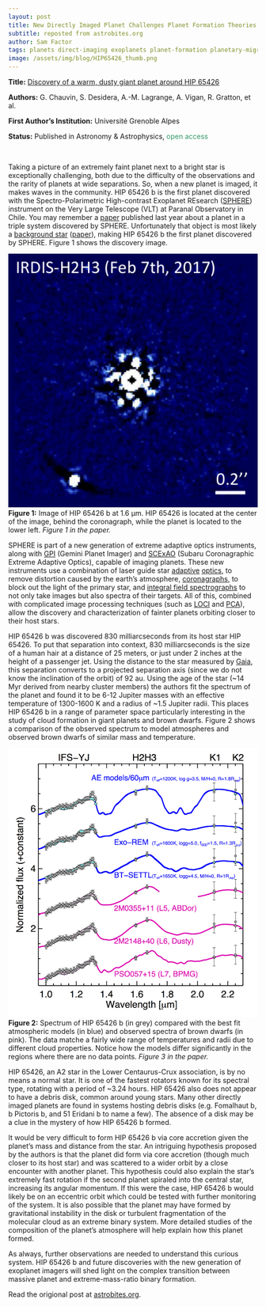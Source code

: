 ```yaml
---
layout: post
title: New Directly Imaged Planet Challenges Planet Formation Theories
subtitle: reposted from astrobites.org
author: Sam Factor
tags: planets direct-imaging exoplanets planet-formation planetary-migration
image: /assets/img/blog/HIP65426_thumb.png
---
```



<strong>Title:</strong> <a href="https://arxiv.org/abs/1707.01413">Discovery of a warm, dusty giant planet around HIP 65426</a>

<strong>Authors:</strong> G. Chauvin, S. Desidera, A.-M. Lagrange, A. Vigan, R. Gratton, et al.

<strong>First Author’s Institution:</strong> Université Grenoble Alpes

<strong>Status:</strong> Published in Astronomy &amp; Astrophysics, <span style="font-weight: 400; color: #339966;">open access</span>

&nbsp;

Taking a picture of an extremely faint planet next to a bright star is exceptionally challenging, both due to the difficulty of the observations and the rarity of planets at wide separations. So, when a new planet is imaged, it makes waves in the community. HIP 65426 b is the first planet discovered with the Spectro-Polarimetric High-contrast Exoplanet REsearch (<a href="https://www.eso.org/public/teles-instr/paranal-observatory/vlt/vlt-instr/sphere/">SPHERE</a>) instrument on the Very Large Telescope (VLT) at Paranal Observatory in Chile. You may remember a <a href="https://astrobites.org/2016/07/20/a-planet-living-on-the-edge/">paper</a> published last year about a planet in a triple system discovered by SPHERE. Unfortunately that object is most likely a <a href="https://phys.org/news/2017-06-exoplanet-hd-ab-background-star.html">background star</a> (<a href="https://arxiv.org/abs/1705.06851">paper</a>), making HIP 65426 b the first planet discovered by SPHERE. Figure 1 shows the discovery image.

<div class="image">
<img src="/assets/img/blog/HIP65426.png" alt="Image of HIP65426 b">
<div class="caption"><strong>Figure 1:</strong> Image of HIP 65426 b at 1.6 μm. HIP 65426 is located at the center of the image, behind the coronagraph, while the planet is located to the lower left. <em>Figure 1 in the paper.</em></div>
</div>

SPHERE is part of a new generation of extreme adaptive optics instruments, along with <a href="http://planetimager.org/">GPI</a> (Gemini Planet Imager) and <a href="https://www.naoj.org/Projects/SCEXAO/">SCExAO</a> (Subaru Coronagraphic Extreme Adaptive Optics), capable of imaging planets. These new instruments use a combination of laser guide star <a href="http://www.skyandtelescope.com/sky-and-telescope-magazine/beyond-the-printed-page/adaptive-optics-before-and-after/">adaptive</a> <a href="https://www.atnf.csiro.au/outreach/education/senior/astrophysics/adaptive_optics.html">optics</a>, to remove distortion caused by the earth’s atmosphere, <a href="https://en.wikipedia.org/wiki/Coronagraph">coronagraphs</a>, to block out the light of the primary star, and <a href="http://ifs.wikidot.com/what-is-ifs">integral field spectrographs</a> to not only take images but also spectra of their targets. All of this, combined with complicated image processing techniques (such as <a href="https://arxiv.org/abs/astro-ph/0702697">LOCI</a> and <a href="https://astrobites.org/2016/05/24/is-there-anything-out-there-a-search-for-the-widest-separation-planets/">PCA</a>), allow the discovery and characterization of fainter planets orbiting closer to their host stars.

HIP 65426 b was discovered 830 milliarcseconds from its host star HIP 65426. To put that separation into context, 830 milliarcseconds is the size of a human hair at a distance of 25 meters, or just under 2 inches at the height of a passenger jet. Using the distance to the star measured by <a href="http://sci.esa.int/gaia/">Gaia</a>, this separation converts to a projected separation axis (since we do not know the inclination of the orbit) of 92 au. Using the age of the star (~14 Myr derived from nearby cluster members) the authors fit the spectrum of the planet and found it to be 6-12 Jupiter masses with an effective temperature of 1300-1600 K and a radius of ~1.5 Jupiter radii. This places HIP 65426 b in a range of parameter space particularly interesting in the study of cloud formation in giant planets and brown dwarfs. Figure 2 shows a comparison of the observed spectrum to model atmospheres and observed brown dwarfs of similar mass and temperature.

<div class="image">
<img src="/assets/img/blog/planet_spectra.png" alt="Spectrum of HIP65426 b compared with models">
<div class="caption"><strong>Figure 2:</strong> Spectrum of HIP 65426 b (in grey) compared with the best fit atmospheric models (in blue) and observed spectra of brown dwarfs (in pink). The data matche a fairly wide range of temperatures and radii due to different cloud properties. Notice how the models differ significantly in the regions where there are no data points. <em>Figure 3 in the paper.</em></div>
</div>

HIP 65426, an A2 star in the Lower Centaurus-Crux association, is by no means a normal star. It is one of the fastest rotators known for its spectral type, rotating with a period of ~3.24 hours. HIP 65426 also does not appear to have a debris disk, common around young stars. Many other directly imaged planets are found in systems hosting debris disks (e.g. Fomalhaut b, b Pictoris b, and 51 Eridani b to name a few). The absence of a disk may be a clue in the mystery of how HIP 65426 b formed.

It would be very difficult to form HIP 65426 b via core accretion given the planet’s mass and distance from the star. An intriguing hypothesis proposed by the authors is that the planet did form via core accretion (though much closer to its host star) and was scattered to a wider orbit by a close encounter with another planet. This hypothesis could also explain the star’s extremely fast rotation if the second planet spiraled into the central star, increasing its angular momentum. If this were the case, HIP 65426 b would likely be on an eccentric orbit which could be tested with further monitoring of the system. It is also possible that the planet may have formed by gravitational instability in the disk or turbulent fragmentation of the molecular cloud as an extreme binary system. More detailed studies of the composition of the planet’s atmosphere will help explain how this planet formed.

As always, further observations are needed to understand this curious system. HIP 65426 b and future discoveries with the new generation of exoplanet imagers will shed light on the complex transition between massive planet and extreme-mass-ratio binary formation.

Read the origional post at [astrobites.org](https://astrobites.org/2018/01/18/directly-imaged-planet-challenges-planet-formation-theories/).
